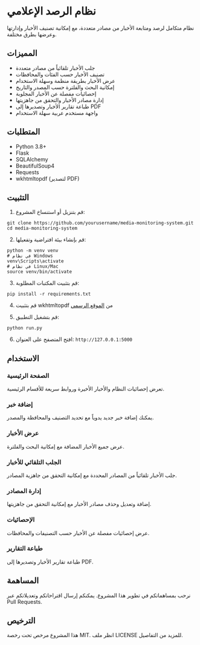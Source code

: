# نظام الرصد الإعلامي

نظام متكامل لرصد ومتابعة الأخبار من مصادر متعددة، مع إمكانية تصنيف الأخبار وإدارتها وعرضها بطرق مختلفة.

## المميزات

- جلب الأخبار تلقائياً من مصادر متعددة
- تصنيف الأخبار حسب الفئات والمحافظات
- عرض الأخبار بطريقة منظمة وسهلة الاستخدام
- إمكانية البحث والفلترة حسب المصدر والتاريخ
- إحصائيات مفصلة عن الأخبار المجلوبة
- إدارة مصادر الأخبار والتحقق من جاهزيتها
- طباعة تقارير الأخبار وتصديرها إلى PDF
- واجهة مستخدم عربية سهلة الاستخدام

## المتطلبات

- Python 3.8+
- Flask
- SQLAlchemy
- BeautifulSoup4
- Requests
- wkhtmltopdf (لتصدير PDF)

## التثبيت

1. قم بتنزيل أو استنساخ المشروع:
```
git clone https://github.com/yourusername/media-monitoring-system.git
cd media-monitoring-system
```

2. قم بإنشاء بيئة افتراضية وتفعيلها:
```
python -m venv venv
# في نظام Windows
venv\Scripts\activate
# في نظام Linux/Mac
source venv/bin/activate
```

3. قم بتثبيت المكتبات المطلوبة:
```
pip install -r requirements.txt
```

4. قم بتثبيت wkhtmltopdf من [الموقع الرسمي](https://wkhtmltopdf.org/downloads.html)

5. قم بتشغيل التطبيق:
```
python run.py
```

6. افتح المتصفح على العنوان: `http://127.0.0.1:5000`

## الاستخدام

### الصفحة الرئيسية
تعرض إحصائيات النظام والأخبار الأخيرة وروابط سريعة للأقسام الرئيسية.

### إضافة خبر
يمكنك إضافة خبر جديد يدوياً مع تحديد التصنيف والمحافظة والمصدر.

### عرض الأخبار
عرض جميع الأخبار المضافة مع إمكانية البحث والفلترة.

### الجلب التلقائي للأخبار
جلب الأخبار تلقائياً من المصادر المحددة مع إمكانية التحقق من جاهزية المصادر.

### إدارة المصادر
إضافة وتعديل وحذف مصادر الأخبار مع إمكانية التحقق من جاهزيتها.

### الإحصائيات
عرض إحصائيات مفصلة عن الأخبار حسب التصنيفات والمحافظات.

### طباعة التقارير
طباعة تقارير الأخبار وتصديرها إلى PDF.

## المساهمة

نرحب بمساهماتكم في تطوير هذا المشروع. يمكنكم إرسال اقتراحاتكم وتعديلاتكم عبر Pull Requests.

## الترخيص

هذا المشروع مرخص تحت رخصة MIT. انظر ملف LICENSE للمزيد من التفاصيل.

